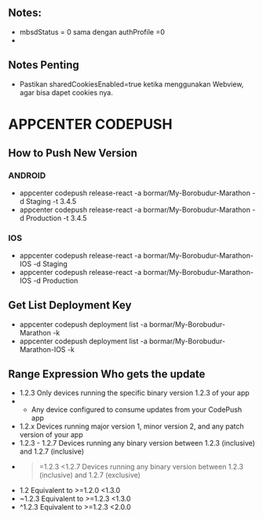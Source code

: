 ## Notes:
- mbsdStatus = 0 sama dengan authProfile =0
- 

## Notes Penting
- Pastikan sharedCookiesEnabled=true ketika menggunakan Webview, agar bisa dapet cookies nya.

# APPCENTER CODEPUSH
## How to Push New Version
### ANDROID
- appcenter codepush release-react -a bormar/My-Borobudur-Marathon -d Staging -t 3.4.5
- appcenter codepush release-react -a bormar/My-Borobudur-Marathon -d Production -t 3.4.5


### IOS
- appcenter codepush release-react -a bormar/My-Borobudur-Marathon-IOS -d Staging
- appcenter codepush release-react -a bormar/My-Borobudur-Marathon-IOS -d Production

## Get List Deployment Key
- appcenter codepush deployment list -a bormar/My-Borobudur-Marathon -k
- appcenter codepush deployment list -a bormar/My-Borobudur-Marathon-IOS -k


## Range Expression	Who gets the update
- 1.2.3	Only devices running the specific binary version 1.2.3 of your app
- *	Any device configured to consume updates from your CodePush app
- 1.2.x	Devices running major version 1, minor version 2, and any patch version of your app
- 1.2.3 - 1.2.7	Devices running any binary version between 1.2.3 (inclusive) and 1.2.7 (inclusive)
- >=1.2.3 <1.2.7	Devices running any binary version between 1.2.3 (inclusive) and 1.2.7 (exclusive)
- 1.2	Equivalent to >=1.2.0 <1.3.0
- ~1.2.3	Equivalent to >=1.2.3 <1.3.0
- ^1.2.3	Equivalent to >=1.2.3 <2.0.0
